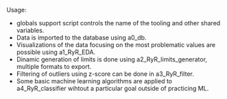 Usage:
- globals support script controls the name of the tooling and other shared variables.
- Data is imported to the database using a0_db.
- Visualizations of the data focusing on the most problematic values are possible using a1_RyR_EDA.
- Dinamic generation of limits is done using a2_RyR_limits_generator, multiple formats to export.
- Filtering of outliers using z-score can be done in a3_RyR_filter.
- Some basic machine learning algorithms are applied to a4_RyR_classifier wihtout a particular goal outside of practicing ML.
